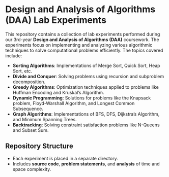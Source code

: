 # Design and Analysis of Algorithms (DAA) Lab Experiments  

This repository contains a collection of lab experiments performed during our 3rd-year **Design and Analysis of Algorithms (DAA)** coursework. The experiments focus on implementing and analyzing various algorithmic techniques to solve computational problems efficiently. The topics covered include:  

- **Sorting Algorithms**: Implementations of Merge Sort, Quick Sort, Heap Sort, etc.  
- **Divide and Conquer**: Solving problems using recursion and subproblem decomposition.  
- **Greedy Algorithms**: Optimization techniques applied to problems like Huffman Encoding and Kruskal’s Algorithm.  
- **Dynamic Programming**: Solutions for problems like the Knapsack problem, Floyd-Warshall Algorithm, and Longest Common Subsequence.  
- **Graph Algorithms**: Implementations of BFS, DFS, Dijkstra’s Algorithm, and Minimum Spanning Trees.  
- **Backtracking**: Solving constraint satisfaction problems like N-Queens and Subset Sum.  

## Repository Structure  
- Each experiment is placed in a separate directory.  
- Includes **source code**, **problem statements**, and **analysis** of time and space complexity.  
